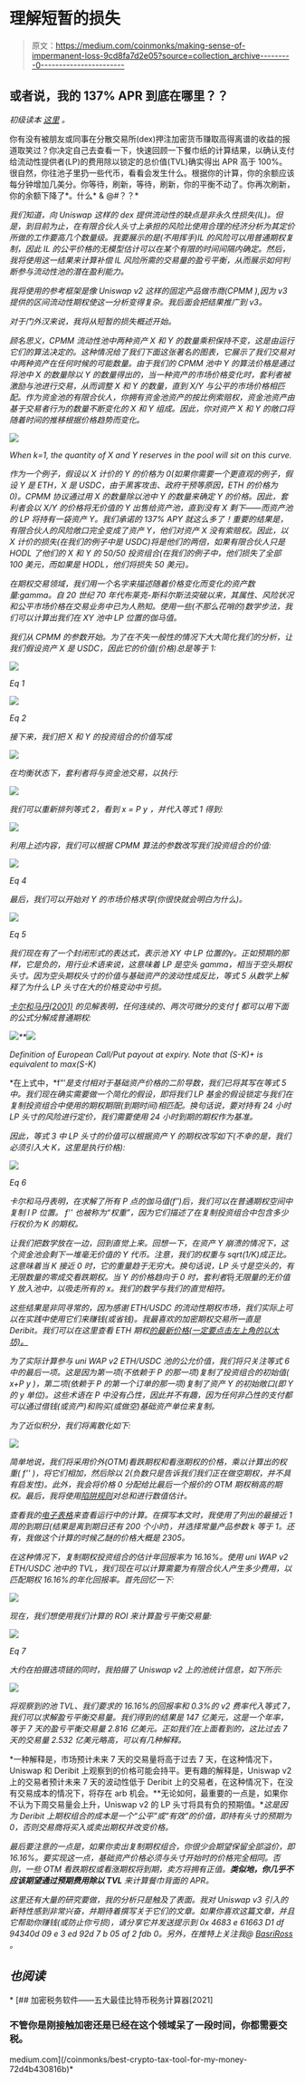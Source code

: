# 理解短暂的损失

> 原文：<https://medium.com/coinmonks/making-sense-of-impermanent-loss-9cd8fa7d2e05?source=collection_archive---------0----------------------->

## 或者说，我的 137% APR 到底在哪里？？

*初级读本* [*这里*](https://www.youtube.com/watch?v=cizLhxSKrAc) *。*

你有没有被朋友或同事在分散交易所(dex)押注加密货币赚取高得离谱的收益的报道取笑过？你决定自己去查看一下，快速回顾一下餐巾纸的计算结果，以确认支付给流动性提供者(LP)的费用除以锁定的总价值(TVL)确实得出 APR 高于 100%。很自然，你往池子里扔一些代币，看看会发生什么。根据你的计算，你的余额应该每分钟增加几美分。你等待，刷新，等待，刷新，你的平衡不动了。你再次刷新，你的余额下降了*。什么* & @#？？*

*我们知道，向 Uniswap 这样的 dex 提供流动性的缺点是非永久性损失(IL)。但是，到目前为止，在有限合伙人头寸上承担的风险比使用合理的经济分析为其定价所做的工作要高几个数量级。我要展示的是(不用挥手)IL 的风险可以用普通期权复制，因此 IL 的公平价格的无模型估计可以在某个有限的时间间隔内确定。然后，我将使用这一结果来计算补偿 IL 风险所需的交易量的盈亏平衡，从而展示如何判断参与流动性池的潜在盈利能力。*

*我将使用的参考框架是像 Uniswap v2 这样的固定产品做市商(CPMM ),因为 v3 提供的区间流动性期权使这一分析变得复杂。我后面会把结果推广到 v3。*

*对于门外汉来说，我将从短暂的损失概述开始。*

*顾名思义，CPMM 流动性池中两种资产 X 和 Y 的数量乘积保持不变，这是由运行它们的算法决定的。这种情况给了我们下面这张著名的图表，它展示了我们交易对中两种资产在任何时候的可能数量。由于我们的 CPMM 池中 Y 的算法价格是通过将池中 X 的数量除以 Y 的数量得出的，当一种资产的市场价格变化时，套利者被激励与池进行交易，从而调整 X 和 Y 的数量，直到 X/Y 与公平的市场价格相匹配。作为资金池的有限合伙人，你拥有资金池资产的按比例索赔权，资金池资产由基于交易者行为的数量不断变化的 X 和 Y 组成。因此，你对资产 X 和 Y 的敞口将随着时间的推移根据价格趋势而变化。*

*![](img/3d1fe951594c6b553234ade18ef91d42.png)*

*When k=1, the quantity of X and Y reserves in the pool will sit on this curve.*

*作为一个例子，假设以 X 计价的 Y 的价格为 0(如果你需要一个更直观的例子，假设 Y 是 ETH，X 是 USDC，由于黑客攻击、政府干预等原因，ETH 的价格为 0)。CPMM 协议通过用 X 的数量除以池中 Y 的数量来确定 Y 的价格。因此，套利者会以 X/Y 的价格将无价值的 Y 出售给资产池，直到没有 X 剩下——而资产池的 LP 将持有一袋资产 Y。我们承诺的 137% APY 就这么多了！重要的结果是，有限合伙人的风险敞口完全变成了资产 Y，他们对资产 X 没有索赔权。因此，以 X 计价的损失(在我们的例子中是 USDC)将是他们的两倍，如果有限合伙人只是 HODL 了他们的 X 和 Y 的 50/50 投资组合(在我们的例子中，他们损失了全部 100 美元，而如果是 HODL，他们将损失 50 美元)。*

*在期权交易领域，我们用一个名字来描述随着价格变化而变化的资产数量:gamma。自 20 世纪 70 年代布莱克-斯科尔斯法突破以来，其属性、风险状况和公平市场价格在交易业务中已为人熟知。使用一些(不那么花哨的)数学步法，我们可以计算出我们在 XY 池中 LP 位置的伽马值。*

*我们从 CPMM 的参数开始。为了在不失一般性的情况下大大简化我们的分析，让我们假设资产 X 是 USDC，因此它的价值(价格)总是等于 1:*

*![](img/3b27273f1bced7bcb3d916ba22566d28.png)*

*Eq 1*

*![](img/b34d2d30f376966c82bcb9373b31bc3b.png)*

*Eq 2*

*接下来，我们把 X 和 Y 的投资组合的价值写成*

*![](img/a3598143161fd2103ed1f20972df71c0.png)*

*在均衡状态下，套利者将与资金池交易，以执行:*

*![](img/c68c0b6a6489a964be795506f01dd7c8.png)*

*我们可以重新排列等式 2，看到 *x = P y* ，并代入等式 1 得到:*

*![](img/94f89242f9d75a641b45a64c2700b40e.png)*

*利用上述内容，我们可以根据 CPMM 算法的参数改写我们投资组合的价值:*

*![](img/21e371b465914c0eae3b7887f0e44632.png)*

*Eq 4*

*最后，我们可以开始对 Y 的市场价格求导(你很快就会明白为什么)。*

*![](img/2acc46a2a2b49b3697de3cfaea7e84d5.png)*

*Eq 5*

*我们现在有了一个封闭形式的表达式，表示池 XY 中 LP 位置的γ。正如预期的那样，它是负的，用行业术语来说，这意味着 LP 是空头 gamma，相当于空头期权头寸。因为空头期权头寸的价值与基础资产的波动性成反比，等式 5 从数学上解释了为什么 LP 头寸在大的价格变动中亏损。*

*[卡尔和马丹(2001)](https://www.researchgate.net/publication/2352870_Optimal_Positioning_in_Derivative_Securities) 的见解表明，任何连续的、两次可微分的支付 *f* 都可以用下面的公式分解成普通期权:*

*![](img/dd3df4ad6e4a388353b7a01fbed1b36f.png)**![](img/9754b50acd62820126a9055a7df2b4ca.png)*

*Definition of European Call/Put payout at expiry. Note that (S-K)+ is equivalent to max(S-K)*

*在上式中，*f”’*是支付相对于基础资产价格的二阶导数，我们已将其写在等式 5 中。我们现在确实需要做一个简化的假设，即将我们 LP 基金的假设锁定与我们在复制投资组合中使用的期权期限(到期时间)相匹配。换句话说，要对持有 24 小时 LP 头寸的风险进行定价，我们需要使用 24 小时到期的期权作为基准。*

*因此，等式 3 中 LP 头寸的价值可以根据资产 Y 的期权改写如下(不幸的是，我们必须引入大 K，这里是执行价格):*

*![](img/a300962051c4d3b81a6a4ca84d420a60.png)*

*Eq 6*

*卡尔和马丹表明，在求解了所有 P 点的伽马值(*f″*)后，我们可以在普通期权空间中复制 l P 位置。 *f''* 也被称为“权重”，因为它们描述了在复制投资组合中包含多少行权价为 K 的期权。*

*让我们把数学放在一边，回到直觉上来。回想一下，在资产 Y 崩溃的情况下，这个资金池会剩下一堆毫无价值的 Y 代币。注意，我们的权重与 *sqrt(1/K)成正比。*这意味着当 K 接近 0 时，它的重量趋于无穷大。换句话说，LP 头寸是空头的，有*无限*数量的零成交看跌期权。当 Y 的价格趋向于 0 时，套利者*将*无限量的无价值 Y 放入池中，以吸走所有的 x。我们的数学与我们的直觉相符。*

*这些结果是非同寻常的，因为感谢 ETH/USDC 的流动性期权市场，我们实际上可以在实践中使用它们来赚钱(或省钱)。我最喜欢的加密期权交易所一直是 Deribit。我们可以在这里查看 ETH 期权[的最新价格(一定要点击左上角的以太坊)。](https://www.deribit.com/main#/options?tab=all)*

*为了实际计算参与 uni WAP v2 ETH/USDC 池的公允价值，我们将只关注等式 6 中的最后一项。这是因为第一项(不依赖于 *P* 的那一项)复制了投资组合的初始值( *x+P y* )，第二项(依赖于 *P* 的第一个订单的那一项)复制了资产 Y 的初始敞口(即 Y 的 *y* 单位)。这些术语在 P 中没有凸性，因此并不有趣，因为任何非凸性的支付都可以通过借钱(或资产)和购买(或做空)基础资产单位来复制。*

*为了近似积分，我们将离散化如下:*

*![](img/327907026091a85d7c560e589a2c2351.png)*

*简单地说，我们将采用价外(OTM)看跌期权和看涨期权的价格，乘以计算出的权重( *f''* )，将它们相加，然后除以 2(负数只是告诉我们我们正在做空期权，并不具有启发性)。此外，我会将价格 0 分配给比最后一个报价的 OTM 期权稍高的期权。最后，我将使用[陷阱规则](https://en.wikipedia.org/wiki/Trapezoidal_rule)对总和进行数值估计。*

*查看我的[电子表格](https://docs.google.com/spreadsheets/d/e/2PACX-1vQhYykcQhwi3vJsCO0YeHfyoBcy1gQayqJ1pdJBl189rhO1qX8lXsMdvLqyTS3qYr8Fc-ORdt5ec8ih/pubhtml)来查看运行中的计算。在撰写本文时，我使用了列出的最接近 1 周的到期日(结果是离到期日还有 200 个小时)，并选择常量产品参数 *k* 等于 1。还有，我做这个计算的时候乙醚的价格大概是 2305。*

*在这种情况下，复制期权投资组合的估计年回报率为 16.16%。使用 uni WAP v2 ETH/USDC 池中的 TVL，我们现在可以计算需要为有限合伙人产生多少费用，以匹配期权 16.16%的年化回报率。首先回忆一下:*

*![](img/84e66a7f9035724a712f68c669b20c44.png)*

*现在，我们想使用我们计算的 ROI 来计算盈亏平衡交易量:*

*![](img/e9065c67ca75fb343363b6d34cf1e37d.png)*

*Eq 7*

*大约在拍摄选项链的同时，我拍摄了 Uniswap v2 上的池统计信息，如下所示:*

*![](img/7ef7891d0cf202b9eb27f79bb8b4fe16.png)*

*将观察到的池 TVL、我们要求的 16.16%的回报率和 0.3%的 v2 费率代入等式 7，我们可以求解盈亏平衡交易量。我们得到的结果是 147 亿美元，这是一个年率，等于 7 天的盈亏平衡交易量 2.816 亿美元。正如我们在上面看到的，这比过去 7 天的交易量 2.532 亿美元略高，可以有几种解释。*

*一种解释是，市场预计未来 7 天的交易量将高于过去 7 天，在这种情况下，Uniswap 和 Deribit 上观察到的价格可能会持平。更有趣的解释是，Uniswap v2 上的交易者预计未来 7 天的波动性低于 Deribit 上的交易者，在这种情况下，在没有交易成本的情况下，将存在 arb 机会。**无论如何，最重要的一点是，如果你不认为下周交易量会上升，Uniswap v2 的 LP 头寸将具有负的预期值。**这是因为 Deribit 上期权组合的成本是一个“公平”或“有效”的价值，即持有头寸的预期为 0，否则交易商将买入或卖出期权并改变价格。*

*最后要注意的一点是，如果你卖出复制期权组合，你很少会期望保留全部溢价，即 16.16%。要实现这一点，基础资产价格必须与头寸开始时的价格完全相同。否则，一些 OTM 看跌期权或看涨期权将到期，卖方将拥有正值。**类似地，你几乎不应该期望通过预期费用除以 TVL** 来计算餐巾背面的 APR。*

*这里还有大量的研究要做，我的分析只是触及了表面。我对 Uniswap v3 引入的新特性感到非常兴奋，并期待着撰写关于它们的文章。如果你喜欢这篇文章，并且它帮助你赚钱(或防止你亏损)，请分享它并发送提示到 0x 4683 e 61663 D1 df 94340d 09 e 3 ed 92d 7 b 05 af 2 fdb 0。另外，在推特上关注我@ [BasriRoss](https://twitter.com/BasriRoss) 。*

## *也阅读*

*[](/coinmonks/best-crypto-tax-tool-for-my-money-72d4b430816b) [## 加密税务软件——五大最佳比特币税务计算器[2021]

### 不管你是刚接触加密还是已经在这个领域呆了一段时间，你都需要交税。

medium.com](/coinmonks/best-crypto-tax-tool-for-my-money-72d4b430816b)*